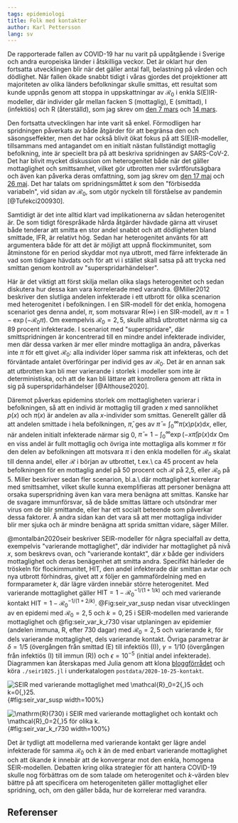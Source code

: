```yaml
---
tags: epidemiologi
title: Folk med kontakter
author: Karl Pettersson
lang: sv
---
```


De rapporterade fallen av COVID-19 har nu varit på uppåtgående i
Sverige och andra europeiska länder i åtskilliga veckor. Det är oklart
hur den fortsatta utvecklingen blir när det gäller antal fall,
belastning på vården och dödlighet. När fallen ökade snabbt tidigt i
våras gjordes det projektioner att majoriteten av olika länders
befolkningar skulle smittas, ett resultat som kunde uppnås genom att
stoppa in uppskattningar av $\mathcal{R}_0$ i enkla S(E)IR-modeller,
där individer går mellan facken S (mottaglig), E (smittad), I
(infektiös) och R (återställd), som jag skrev om [den 7
mars](2020-03-07-mottag.html) och [14 mars](2020-03-14-enkel.html).

Den fortsatta utvecklingen har inte varit så enkel. Förmodligen har
spridningen påverkats av både åtgärder för att begränsa den och
säsongseffekter, men det har också blivit ökat fokus på att
S(E)IR-modeller, tillsammans med antagandet om en initialt nästan
fullständigt mottaglig befolkning, inte är speciellt bra på att
beskriva spridningen av SARS-CoV-2. Det har blivit mycket diskussion om
heterogenitet både när det gäller mottaglighet och smittsamhet, vilket gör
utbrotten mer svårtförutsägbara och även kan påverka deras omfattning,
som jag skrev om [den 17 maj](2020-05-17-nytt.html) och
[26 maj](2020-05-26-spridd.html). Det har talats om spridningsmåttet $k$
som den "förbisedda variabeln", vid sidan av $\mathcal{R}_0$, som utgör
nyckeln till förståelse av pandemin [@Tufekci200930].

Samtidigt är det inte alltid klart vad implikationerna av sådan
heterogenitet är. De som tidigt förespråkade hårda åtgärder hävdade
gärna att viruset både tenderar att smitta en stor andel snabbt och
att dödligheten bland smittade, IFR, är relativt hög. Sedan har
heterogenitet använts för att argumentera både för att det är möjligt
att uppnå flockimmunitet, som åtminstone för en period skyddar mot nya
utbrott, med färre infekterade än vad som tidigare hävdats och för att
vi i stället skall satsa på att trycka ned smittan genom kontroll av
"superspridarhändelser".

Här är det viktigt att först skilja mellan olika slags heterogenitet
och sedan diskutera hur dessa kan vara korrelerade med varandra.
@Miller2012 beskriver den slutliga andelen infekterade i ett utbrott
för olika scenarion med heterogenitet i befolkningen. I en SIR-modell
för det enkla, homogena scenariot ges denna andel, $\pi$, som motsvarar
$\mathrm{R}(\infty)$ i en SIR-modell, av
$\pi=1-\exp(-\mathcal{R}_0\pi)$. Om exempelvis $\mathcal{R}_0=2{,}5$,
skulle alltså utbrottet närma sig ca 89 procent infekterade. I
scenariot med "superspridare", där smittspridningen är koncentrerad
till en mindre andel infekterade individer, men där dessa varken är
mer eller mindre mottagliga än andra, påverkas inte $\pi$ för ett
givet $\mathcal{R}_0$: alla individer löper samma risk att infekteras,
och det förväntade antalet överföringar per individ ges av
$\mathcal{R}_0$. Det är en annan sak att utbrotten kan bli mer
varierande i storlek i modeller som inte är deterministiska, och att
de kan bli lättare att kontrollera genom att rikta in sig på
superspridarhändelser [@Althouse2020].

Däremot påverkas epidemins storlek om mottagligheten varierar i
befolkningen, så att en individ är mottaglig till graden $x$ med
sannolikhet $p(x)$ och $\pi(x)$ är andelen av alla $x$-individer som
smittas. Generellt gäller då att andelen smittade i hela befolkningen,
$\bar\pi$, ges av $\bar\pi=\int_0^\infty\pi(x)p(x)\mathrm{d}x$, eller,
när andelen initialt infekterade närmar sig 0,
$\bar\pi=1-\int_0^\infty\exp(-x\bar\pi)p(x)\mathrm{d}x$ Om en viss
andel är fullt mottaglig och övriga inte mottagliga alls kommer $\pi$
för den delen av befolkningen att motsvara $\pi$ i den enkla modellen
för $\mathcal{R}_0$ skalat till denna andel, eller $\mathcal{R}$ i
början av utbrottet, t.ex.\ ca 45 procent av hela befolkningen för en
mottaglig andel på 50 procent och $\mathcal{R}$ på 2,5, eller
$\mathcal{R}_0$ på 5. Miller beskriver sedan fler scenarion,
bl.a.\ där mottaglighet korrelerar med smittsamhet, vilket skulle kunna
exemplifieras att personer benägna att orsaka superspridning även kan
vara mera benägna att smittas. Kanske har de svagare immunförsvar, så
de både smittas lättare och utsöndrar mer virus om de blir smittande,
eller har ett socialt beteende som påverkar dessa faktorer. Å andra sidan
kan det vara så att mer mottagliga individer blir mer sjuka och är mindre
benägna att sprida smittan vidare, säger Miller.

@montalbán2020seir beskriver SEIR-modeller för några specialfall av
detta, exempelvis "varierande mottaglighet", där individer har
mottaglighet på nivå $x$, som beskrevs ovan, och "varierande kontakt",
där $x$ både ger individers mottaglighet och deras benägenhet att
smitta andra. Specifikt härleder de tröskeln för flockimmunitet,
$\mathrm{HIT}$, den andel infekterade där smittan avtar och nya
utbrott förhindras, givet att $x$ följer en gammafördelning med en
formparameter $k$, där lägre värden innebär större heterogenitet. Med
varierande mottaglighet gäller
$\mathrm{HIT}=1-\mathcal{R}_0^{-1/(1+1/k)}$ och med varierande kontakt
$\mathrm{HIT}=1-\mathcal{R}_0^{-1/(1+2/k)}$. @Fig:seir_var_susp nedan
visar utvecklingen av en epidemi med $\mathcal{R}_0=2{,}5$ och
$k=0{,}25$ i SEIR-modellen med varierande mottaglighet och
@fig:seir_var_k_r730 visar utplaningen av epidemier (andelen immuna,
R, efter 730 dagar) med $\mathcal{R}_0=2{,}5$ och varierande $k$, för
dels varierande mottaglighet, dels varierande kontakt. Övriga
parametrar är $\delta=1/5$ (övergången från smittad (E) till infektiös
(I)), $\gamma=1/10$ (övergången från infektiös (I) till immun (R)) och
$\epsilon=10^{-5}$ (initial andel infekterade). Diagrammen kan
återskapas med Julia genom att klona
[bloggförrådet](https://github.com/klpn/static-dust.git) och köra
`./seir1025.jl` i underkatalogen `postdata/2020-10-25-kontakt`.

![SEIR med varierande mottaglighet med $\mathcal{R}_0=2{,}5$
och $k=0{,}25$.](../images/seir_var_susp.svg){#fig:seir_var_susp width=100%}

![$\mathrm{R}(730)$ i SEIR med varierande mottaglighet och kontakt och
$\mathcal{R}_0=2{,}5$ för olika
$k$.](../images/seir_var_k_r730.svg){#fig:seir_var_k_r730 width=100%}

Det är tydligt att modellerna med varierande kontakt ger lägre andel
infekterade för samma $\mathcal{R}_0$ och $k$ än de med enbart
varierande mottaglighet och att ökande $k$ innebär att de konvergerar
mot den enkla, homogena SEIR-modellen. Debatten kring olika strategier
för att hantera COVID-19 skulle nog förbättras om de som talade om
heterogenitet och $k$-värden blev bättre på att specificera om
heterogeniteten gäller mottaglighet eller spridning, och, om den
gäller båda, hur de korrelerar med varandra.

## Referenser

